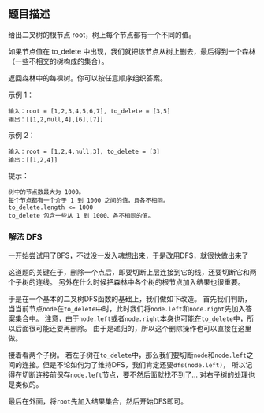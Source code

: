 ## 题目描述
给出二叉树的根节点 root，树上每个节点都有一个不同的值。

如果节点值在 to_delete 中出现，我们就把该节点从树上删去，最后得到一个森林（一些不相交的树构成的集合）。

返回森林中的每棵树。你可以按任意顺序组织答案。

示例 1：
```
输入：root = [1,2,3,4,5,6,7], to_delete = [3,5]
输出：[[1,2,null,4],[6],[7]]
```
示例 2：
```
输入：root = [1,2,4,null,3], to_delete = [3]
输出：[[1,2,4]]
```

提示：
```
树中的节点数最大为 1000。
每个节点都有一个介于 1 到 1000 之间的值，且各不相同。
to_delete.length <= 1000
to_delete 包含一些从 1 到 1000、各不相同的值。
```

### 解法 DFS
一开始尝试用了BFS，不过没一发入魂想出来，于是改用DFS，就很快做出来了

这道题的关键在于，删除一个点后，即要切断上层连接到它的线，还要切断它和两个子树的连线。
另外在什么时候把森林中各个树的根节点加入结果也很重要。

于是在一个基本的二叉树DFS函数的基础上，我们做如下改造。
首先我们判断，当当前节点`node`在`to_delete`中时，此时我们将`node.left`和`node.right`先加入答案集合中。
注意，由于`node.left`或者`node.right`本身也可能在`to_delete`中，所以后面很可能还要再删除。
由于是递归的，所以这个删除操作也可以直接在这里做。

接着看两个子树。
若左子树在`to_delete`中，那么我们要切断`node`和`node.left`之间的连接。但是不论如何为了维持DFS，我们肯定还要`dfs(node.left)`，
所以记得在切断连接前保存`node.left`节点，要不然后面就找不到了…
对右子树的处理也是类似的。

最后在外面，将`root`先加入结果集合，然后开始DFS即可。